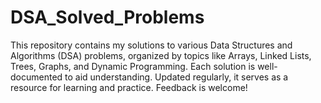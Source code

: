 # DSA_Solved_Problems
This repository contains my solutions to various Data Structures and Algorithms (DSA) problems, organized by topics like Arrays, Linked Lists, Trees, Graphs, and Dynamic Programming. Each solution is well-documented to aid understanding. Updated regularly, it serves as a resource for learning and practice. Feedback is welcome!
